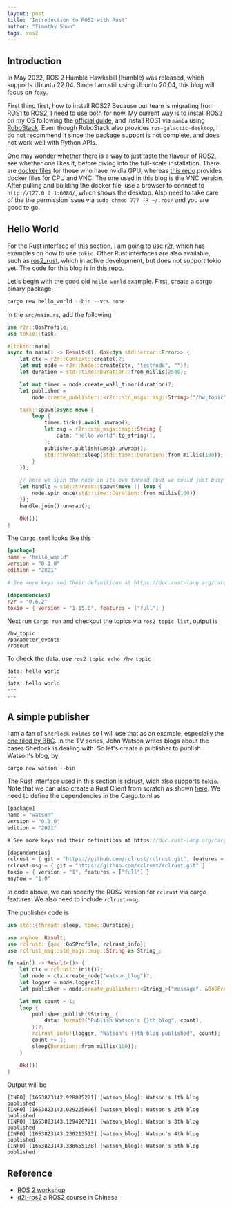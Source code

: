 ```yaml
---
layout: post
title: "Introduction to ROS2 with Rust"
author: "Timothy Shan"
tags: ros2
---
```


## Introduction 

In May 2022, ROS 2 Humble Hawksbill (humble) was released, which supports Ubuntu 22.04. Since I am still using Ubuntu 20.04, this blog will focus on `foxy`. 

First thing first, how to install ROS2? Because our team is migrating from ROS1 to ROS2, I need to use both for now. My current way is to install ROS2 on my OS following the [official guide](https://docs.ros.org/en/galactic/Installation.html), and install ROS1 via `mamba` using [RoboStack](https://robostack.github.io/). Even though RoboStack also provides `ros-galactic-desktop`, I do not recommend it since the package support is not complete, and does not work well with Python APIs. 

One may wonder whether there is a way to just taste the flavour of ROS2, see whether one likes it, before diving into the full-scale installation. There are [docker files](https://github.com/athackst/dockerfiles) for those who have nvidia GPU, whereas [this repo](https://github.com/Tiryoh/docker-ros2-desktop-vnc) provides docker files for CPU and VNC. The one used in this blog is the VNC version. After pulling and building the docker file, use a browser to connect to `http://127.0.0.1:6080/`, which shows the desktop. Also need to take care of the the permission issue via `sudo chmod 777 -R ~/.ros/` and you are good to go. 

## Hello World

For the Rust interface of this section, I am going to use [r2r](https://github.com/sequenceplanner/r2r), which has examples on how to use `tokio`. Other Rust interfaces are also available, such as [ros2_rust](https://github.com/ros2-rust/ros2_rust), which in active development, but does not support tokio yet. The code for this blog is in [this repo](https://github.com/shanmo/learn-ros2). 

Let's begin with the good old `hello world` example. First, create a cargo binary package

```rust
cargo new hello_world --bin --vcs none
```

In the `src/main.rs`, add the following

```rust
use r2r::QosProfile;
use tokio::task;

#[tokio::main]
async fn main() -> Result<(), Box<dyn std::error::Error>> {
    let ctx = r2r::Context::create()?;
    let mut node = r2r::Node::create(ctx, "testnode", "")?;
    let duration = std::time::Duration::from_millis(2500);

    let mut timer = node.create_wall_timer(duration)?;
    let publisher =
        node.create_publisher::<r2r::std_msgs::msg::String>("/hw_topic", QosProfile::default())?;

    task::spawn(async move {
        loop {
            timer.tick().await.unwrap();
            let msg = r2r::std_msgs::msg::String {
                data: "hello world".to_string(),
            };
            publisher.publish(&msg).unwrap();
            std::thread::sleep(std::time::Duration::from_millis(100));
        }
    }); 

    // here we spin the node in its own thread (but we could just busy wait in this thread)
    let handle = std::thread::spawn(move || loop {
        node.spin_once(std::time::Duration::from_millis(100));
    });
    handle.join().unwrap();

    Ok(())
}
```

The `Cargo.toml` looks like this 

```toml
[package]
name = "hello_world"
version = "0.1.0"
edition = "2021"

# See more keys and their definitions at https://doc.rust-lang.org/cargo/reference/manifest.html

[dependencies]
r2r = "0.6.2"
tokio = { version = "1.15.0", features = ["full"] }
```

Next run `Cargo run` and checkout the topics via `ros2 topic list`, output is 

```
/hw_topic
/parameter_events
/rosout
```

To check the data, use `ros2 topic echo /hw_topic`

```
data: hello world
---
data: hello world
---
...
```

## A simple publisher

I am a fan of `Sherlock Holmes` so I will use that as an example, especially the [one filed by BBC](https://www.bbc.co.uk/programmes/b018ttws). In the TV series, John Watson writes blogs about the cases Sherlock is dealing with. So let's create a publisher to publish Watson's blog, by 

```
cargo new watson --bin
```

The Rust interface used in this section is [rclrust](https://github.com/rclrust/rclrust), wich also supports `tokio`. Note that we can also create a Rust Client from scratch as shown [here](https://marshalshi.medium.com/create-a-rust-client-for-ros2-from-scratch-part-1-1-create-the-dynamic-library-via-cmake-empy-a93f78ae90d1). We need to define the dependencies in the Cargo.toml as 

```rust
[package]
name = "watson"
version = "0.1.0"
edition = "2021"

# See more keys and their definitions at https://doc.rust-lang.org/cargo/reference/manifest.html

[dependencies]
rclrust = { git = "https://github.com/rclrust/rclrust.git", features = ["foxy"] }
rclrust-msg = { git = "https://github.com/rclrust/rclrust.git" }
tokio = { version = "1", features = ["full"] }
anyhow = "1.0"
```

In code above, we can specify the ROS2 version for `rclrust` via cargo features. We also need to include `rclrust-msg`. 

The publisher code is 

```rust
use std::{thread::sleep, time::Duration};

use anyhow::Result;
use rclrust::{qos::QoSProfile, rclrust_info};
use rclrust_msg::std_msgs::msg::String as String_;

fn main() -> Result<()> {
    let ctx = rclrust::init()?;
    let node = ctx.create_node("watson_blog")?;
    let logger = node.logger();
    let publisher = node.create_publisher::<String_>("message", &QoSProfile::default())?;

    let mut count = 1; 
    loop {
        publisher.publish(&String_ {
            data: format!("Publish Watson's {}th blog", count),
        })?;
        rclrust_info!(logger, "Watson's {}th blog published", count);
        count += 1; 
        sleep(Duration::from_millis(100));
    }

    Ok(())
}
```

Output will be 

```
[INFO] [1653823142.928885221] [watson_blog]: Watson's 1th blog published
[INFO] [1653823143.029225096] [watson_blog]: Watson's 2th blog published
[INFO] [1653823143.129426721] [watson_blog]: Watson's 3th blog published
[INFO] [1653823143.230213513] [watson_blog]: Watson's 4th blog published
[INFO] [1653823143.330655138] [watson_blog]: Watson's 5th blog published
```





## Reference 

- [ROS 2 workshop](https://ros2-industrial-workshop.readthedocs.io/en/latest/)
- [d2l-ros2](https://github.com/fishros/d2l-ros2) a ROS2 course in Chinese 
